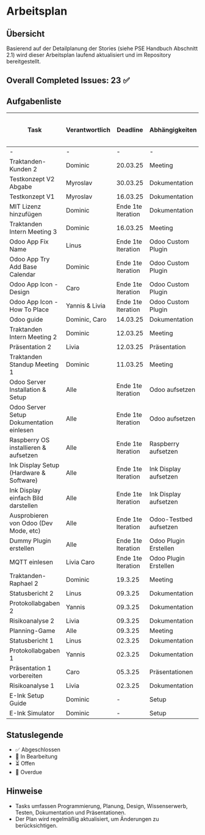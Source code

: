# Arbeitsplan

## Übersicht
Basierend auf der Detailplanung der Stories (siehe PSE Handbuch Abschnitt 2.1) wird dieser Arbeitsplan laufend aktualisiert und im Repository bereitgestellt.

## Overall Completed Issues: 23 ✅

## Aufgabenliste
| Task | Verantwortlich | Deadline | Abhängigkeiten | Geschätzter / Tatsächlicher Zeitaufwand | Status |
|------|--------------|----------|---------------|--------|--------|
| - | - | - | - | - | - |
| Traktanden-Kunden 2 | Dominic | 20.03.25 | Meeting | 30min / - | 🔄 |
| Testkonzept V2 Abgabe | Myroslav | 30.03.25 | Dokumentation | - | ⏳ |
| Testkonzept V1 | Myroslav | 16.03.25 | Dokumentation | 4h | ✅ |
| MIT Lizenz hinzufügen | Dominic | Ende 1te Iteration | Dokumentation | 15min | ✅ |
| Traktanden Intern Meeting 3 | Dominic | 16.03.25 | Meeting | 15min | ✅ |
| Odoo App Fix Name | Linus | Ende 1te Iteration | Odoo Custom Plugin | 30min | ✅ |
| Odoo App Try Add Base Calendar | Dominic | Ende 1te Iteration | Odoo Custom Plugin | - | 🔄 |
| Odoo App Icon - Design | Caro | Ende 1te Iteration | Odoo Custom Plugin | - | ⏳ |
| Odoo App Icon - How To Place | Yannis & Livia | Ende 1te Iteration | Odoo Custom Plugin | - | ⏳ |
| Odoo guide | Dominic, Caro | 14.03.25 | Dokumentation | 2h | ✅ |
| Traktanden Intern Meeting 2 | Dominic | 12.03.25 | Meeting | 30min | ✅ |
| Präsentation 2 | Livia | 12.03.25 | Präsentation | 5h | ✅ |
| Traktanden Standup Meeting 1 | Dominic | 11.03.25 | Meeting | 30min | ✅ |
| Odoo Server Installation & Setup | Alle | Ende 1te Iteration | Odoo aufsetzen | 1.5h | ✅ |
| Odoo Server Setup Dokumentation einlesen | Alle | Ende 1te Iteration | Odoo aufsetzen | 3h | ✅ |
| Raspberry OS installieren & aufsetzen | Alle | Ende 1te Iteration | Raspberry aufsetzen | 2h | ✅ |
| Ink Display Setup (Hardware & Software) | Alle | Ende 1te Iteration | Ink Display aufsetzen | 4h | 🔄 |
| Ink Display einfach Bild darstellen | Alle | Ende 1te Iteration | Ink Display aufsetzen | 3h | 🔄 |
| Ausprobieren von Odoo (Dev Mode, etc) | Alle | Ende 1te Iteration | Odoo-Testbed aufsetzen | 4h | 🔄 |
| Dummy Plugin erstellen | Alle | Ende 1te Iteration | Odoo Plugin Erstellen | 5h | ✅ |
| MQTT einlesen | Livia Caro | Ende 1te Iteration | Odoo Plugin Erstellen | 2h | 🔄 |
| Traktanden-Raphael 2 | Dominic | 19.3.25 | Meeting | 30min | ✅ |
| Statusbericht 2 | Linus | 09.3.25 | Dokumentation | 30min | ✅ |
| Protokollabgaben 2 | Yannis | 09.3.25 | Dokumentation | - | ✅ |
| Risikoanalyse 2 | Livia | 09.3.25 | Dokumentation | 30 min | ✅ |
| Planning-Game | Alle | 09.3.25 | Meeting | 2.5h | ✅ |
| Statusbericht 1 | Linus | 02.3.25 | Dokumentation | 30min | ✅ |
| Protokollabgaben 1 | Yannis | 02.3.25 | Dokumentation | - | ✅ |
| Präsentation 1 vorbereiten | Caro | 05.3.25 | Präsentationen | 6h | ✅ |
| Risikoanalyse 1 | Livia | 02.3.25 | Dokumentation | 45 min | ✅ |
| E-Ink Setup Guide | Dominic | - | Setup | 1.5h | ✅ |
| E-Ink Simulator | Dominic | - | Setup | 3.5h | ✅ |



## Statuslegende
- ✅ Abgeschlossen
- 🔄 In Bearbeitung
- ⏳ Offen
- 🚨 Overdue

## Hinweise
- Tasks umfassen Programmierung, Planung, Design, Wissenserwerb, Testen, Dokumentation und Präsentationen.
- Der Plan wird regelmäßig aktualisiert, um Änderungen zu berücksichtigen.
